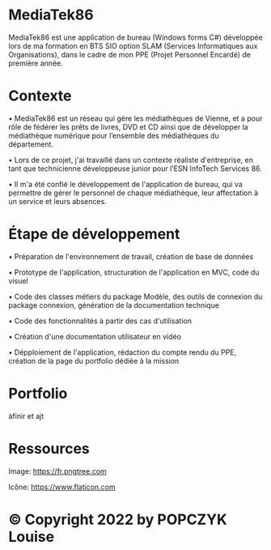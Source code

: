 # MediaTek86

MediaTek86 est une application de bureau (Windows forms C#) développée lors de ma formation en BTS SIO option SLAM (Services Informatiques aux Organisations), dans le cadre de mon PPE (Projet Personnel Encardé) de première année.

# Contexte

• MediaTek86 est un réseau qui gère les médiathèques de Vienne, et a pour rôle de fédérer les prêts de livres, DVD et CD ainsi que de développer la médiathèque numérique pour l’ensemble des médiathèques du département.

• Lors de ce projet, j'ai travaillé dans un contexte réaliste d'entreprise, en tant que technicienne développeuse junior pour l’ESN InfoTech Services 86.

• Il m'a été confié le développement de l'application de bureau, qui va permettre de gérer le personnel de chaque médiathèque, leur affectation à un service et leurs absences.

# Étape de développement

• Préparation de l'environnement de travail, création de base de données

• Prototype de l'application, structuration de l'application en MVC, code du visuel

• Code des classes métiers du package Modèle, des outils de connexion du package connexion, génération de la documentation technique

• Code des fonctionnalités à partir des cas d'utilisation

• Création d'une documentation utilisateur en vidéo

• Dépploiement de l'application, rédaction du compte rendu du PPE, création de la page du portfolio dédiée à la mission

# Portfolio
àfinir et ajt



# Ressources

Image: https://fr.pngtree.com

Icône: https://www.flaticon.com


#                                                               © Copyright 2022 by POPCZYK Louise
